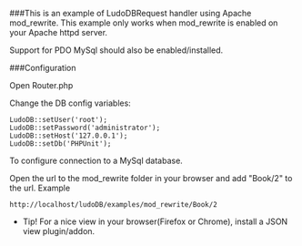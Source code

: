 ###This is an example of LudoDBRequest handler using Apache mod_rewrite.
This example only works when mod_rewrite is enabled on your Apache httpd server.

Support for PDO MySql should also be enabled/installed.

###Configuration

Open Router.php

Change the DB config variables:

    LudoDB::setUser('root');
    LudoDB::setPassword('administrator');
    LudoDB::setHost('127.0.0.1');
    LudoDB::setDb('PHPUnit');

To configure connection to a MySql database.

Open the url to the mod_rewrite folder in your browser and add "Book/2" to the url. Example

    http://localhost/ludoDB/examples/mod_rewrite/Book/2

* Tip! For a nice view in your browser(Firefox or Chrome), install a JSON view plugin/addon.
